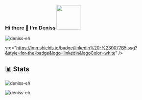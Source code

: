 ### Hi there 👋 I'm Deniss <img src="https://github.com/TheDudeThatCode/TheDudeThatCode/blob/master/Assets/Developer.gif" width="80px">

<p align="left"> <img src="https://komarev.com/ghpvc/?username=deniss-eh&label=Profile%20views&color=0e75b6&style=plastic" alt="deniss-eh" /> </p>

src="https://img.shields.io/badge/linkedin%20-%230077B5.svg?&style=for-the-badge&logo=linkedin&logoColor=white" /></a>

## 📊 Stats
<p><img align="center" src="https://github-readme-stats.vercel.app/api/top-langs?username=deniss-eh&langs_count=8&count_private=true&layout=compact&theme=react&bg_color=0D1117" alt="deniss-eh" /></p>
<p><img align="center" src="https://github-readme-stats.vercel.app/api?username=deniss-eh&show_icons=true&count_private=true&theme=react&bg_color=0D1117" alt="deniss-eh" /></p>
